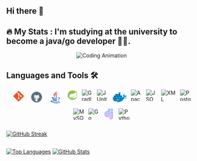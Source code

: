 ## Hi there 👋

## 🔥   My Stats : I'm studying at the university to become a java/go developer 👨‍💻.

<div align="center">
  <img src="https://github.com/alexey-y-a/alexey-y-a/blob/main/coding.gif?raw=true" alt="Coding Animation"/>
</div>


###


## Languages and Tools 🛠️
<div style="display: flex; justify-content: center; gap: 10px; flex-wrap: wrap;">
  <img src="https://github.com/alexey-y-a/alexey-y-a/blob/main/assets/icons8-git.svg" alt="Git" width="35" height="35" />
  <img src="https://github.com/alexey-y-a/alexey-y-a/blob/main/assets/icons8-github-logo.svg" alt="GitHub" width="40" height="40" />
  <img src="https://github.com/alexey-y-a/alexey-y-a/blob/main/assets/icons8-java-logo.svg" alt="Java" width="40" height="40" />
  <img src="https://github.com/alexey-y-a/alexey-y-a/blob/main/assets/icons8-spring-boot.svg" alt="Spring" width="30" height="30" />
  <img src="https://cdn.simpleicons.org/gradle" alt="Gradle" width="30" height="30" />
  <img src="https://cdn.jsdelivr.net/gh/devicons/devicon/icons/junit/junit-original.svg" alt="JUnit" width="30" height="30" />
  <img src="https://github.com/alexey-y-a/alexey-y-a/blob/main/assets/icons8-docker.svg" alt="Docker" width="40" height="40" />
  <img src="https://cdn.jsdelivr.net/gh/devicons/devicon/icons/apache/apache-original.svg" alt="Apache Tomcat" width="30" height="30" />
  <img src="https://cdn.jsdelivr.net/gh/devicons/devicon/icons/json/json-original.svg" alt="JSON" width="30" height="30" />
  <img src="https://cdn.jsdelivr.net/gh/devicons/devicon/icons/xml/xml-original.svg" alt="XML" width="40" height="40" />
  <img src="https://cdn.jsdelivr.net/gh/devicons/devicon/icons/postgresql/postgresql-original.svg" alt="PostgreSQL" width="30" height="30" />
  <img src="https://cdn.jsdelivr.net/gh/devicons/devicon/icons/mysql/mysql-original.svg" alt="MySQL" width="30" height="30" />
  <img src="https://cdn.jsdelivr.net/gh/devicons/devicon/icons/go/go-original.svg" alt="Go" width="30" height="30" />
  <img src="https://github.com/alexey-y-a/alexey-y-a/blob/main/assets/icons8-django.svg" alt="Django" width="30" height="30" />
  <img src="https://cdn.jsdelivr.net/gh/devicons/devicon/icons/python/python-original.svg" alt="Python" width="30" height="30" />
</div>

##

  [![GitHub Streak](https://streak-stats.demolab.com?user=alexey-y-a&theme=highcontrast)](https://git.io/streak-stats)

##

 [![Top Languages](https://github-readme-stats.vercel.app/api/top-langs/?username=alexey-y-a&layout=compact&theme=highcontrast)](https://github.com/anuraghazra/github-readme-stats)  [![GitHub Stats](https://github-readme-stats.vercel.app/api?username=alexey-y-a&show_icons=true&theme=highcontrast)](https://github.com/anuraghazra/github-readme-stats) 




